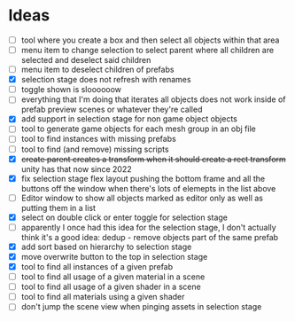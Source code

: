 
# Ideas

- [ ] tool where you create a box and then select all objects within that area
- [ ] menu item to change selection to select parent where all children are selected and deselect said children
- [ ] menu item to deselect children of prefabs
- [x] selection stage does not refresh with renames
- [ ] toggle shown is sloooooow
- [ ] everything that I'm doing that iterates all objects does not work inside of prefab preview scenes or whatever they're called
- [x] add support in selection stage for non game object objects
- [ ] tool to generate game objects for each mesh group in an obj file
- [ ] tool to find instances with missing prefabs
- [ ] tool to find (and remove) missing scripts
- [x] ~~create parent creates a transform when it should create a rect transform~~ unity has that now since 2022
- [x] fix selection stage flex layout pushing the bottom frame and all the buttons off the window when there's lots of elemepts in the list above
- [ ] Editor window to show all objects marked as editor only as well as putting them in a list
- [x] select on double click or enter toggle for selection stage
- [ ] apparently I once had this idea for the selection stage, I don't actually think it's a good idea: dedup - remove objects part of the same prefab
- [x] add sort based on hierarchy to selection stage
- [x] move overwrite button to the top in selection stage
- [x] tool to find all instances of a given prefab
- [ ] tool to find all usage of a given material in a scene
- [ ] tool to find all usage of a given shader in a scene
- [ ] tool to find all materials using a given shader
- [ ] don't jump the scene view when pinging assets in selection stage
